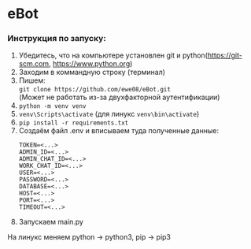 # eBot
### Инструкция по запуску:


1. Убедитесь, что на компьютере установлен git и python(https://git-scm.com, https://www.python.org)
2. Заходим в коммандную строку (терминал)
3. Пишем: </br> ```git clone https://github.com/ewe08/eBot.git``` </br>
(Может не работать из-за двухфакторной аутентификации) 
4. ```python -m venv venv```
5. ```venv\Scripts\activate``` (для линукс ```venv\bin\activate```)
6. ```pip install -r requirements.txt```
7. Создаём файл .env и вписываем туда полученные данные:
    ```
   TOKEN=<...>
   ADMIN_ID=<...>
   ADMIN_CHAT_ID=<...>
   WORK_CHAT_ID=<...>
   USER=<...>
   PASSWORD=<...>
   DATABASE=<...>
   HOST=<...>
   PORT=<...>
   TIMEOUT=<...>
   ```
8. Запускаем main.py

На линукс меняем python -> python3, pip -> pip3